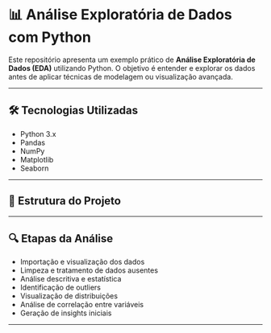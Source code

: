 # 📊 Análise Exploratória de Dados com Python

Este repositório apresenta um exemplo prático de **Análise Exploratória de Dados (EDA)** utilizando Python. O objetivo é entender e explorar os dados antes de aplicar técnicas de modelagem ou visualização avançada.

---

## 🛠️ Tecnologias Utilizadas

- Python 3.x
- Pandas
- NumPy
- Matplotlib
- Seaborn

---

## 📁 Estrutura do Projeto

---

## 🔍 Etapas da Análise

- Importação e visualização dos dados
- Limpeza e tratamento de dados ausentes
- Análise descritiva e estatística
- Identificação de outliers
- Visualização de distribuições
- Análise de correlação entre variáveis
- Geração de insights iniciais

---



